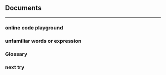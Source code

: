 ## Documents


***

### online code playground



### unfamiliar words or expression



### Glossary



### next try


